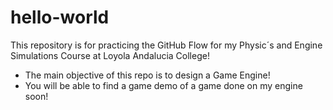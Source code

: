 # hello-world
This repository is for practicing the GitHub Flow for my Physic´s and Engine Simulations Course at Loyola Andalucia College!

- The main objective of this repo is to design a Game Engine!
- You will be able to find a game demo of a game done on my engine soon!
